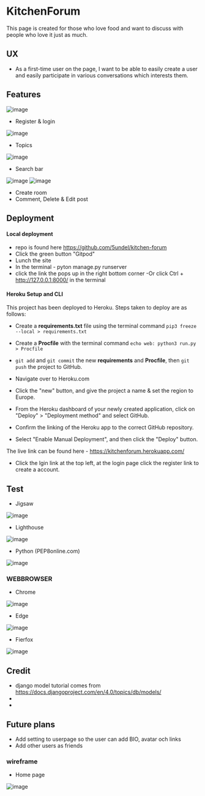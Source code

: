 # KitchenForum
This page is created for those who love food and want to discuss with people who love it just as much.

## UX
- As a first-time user on the page, I want to be able to easily create a user and easily participate in various conversations which interests them.


## Features

   ![image](image/logins.png)
   + Register & login

   ![image](image/reg.png)
   + Topics
   
![image](image/login.png)
   + Search bar

 ![image](image/rooms.png)
 ![image](image/room.png)
   + Create room
   + Comment, Delete & Edit post



## Deployment
  #### Local deployment
   - repo is found here https://github.com/5undel/kitchen-forum
   - Click the green button "Gitpod"
   - Lunch the site
   - In the terminal - pyton manage.py runserver
   -  click the link the pops up in the right bottom corner 
   -Or click Ctrl + http://127.0.0.1:8000/ in the terminal

  #### Heroku Setup and CLI

This project has been deployed to Heroku.
Steps taken to deploy are as follows:

- Create a **requirements.txt** file using the terminal command `pip3 freeze --local > requirements.txt`
- Create a **Procfile** with the terminal command `echo web: python3 run.py > Procfile`
- `git add` and `git commit` the new **requirements** and **Procfile**, then `git push` the project to GitHub.

- Navigate over to Heroku.com
- Click the "new" button, and give the project a name & set the region to Europe.
- From the Heroku dashboard of your newly created application, click on "Deploy" > "Deployment method" and select GitHub.
- Confirm the linking of the Heroku app to the correct GitHub repository.
- Select "Enable Manual Deployment", and then click the "Deploy" button.

The live link can be found here - https://kitchenforum.herokuapp.com/
 - Click the lgin link at the top left, at the login page click the register link to create a account.  


## Test
- Jigsaw

![image](image/jigsaw.kitchenforum.png)

- Lighthouse

![image](image/lighthouse.png)

- Python (PEP8online.com) 

![image](image/pep8.png)


### WEBBROWSER
- Chrome

![image](image/chrome.png)

- Edge

![image](image/edge.png)

- Fierfox

![image](image/fierfox.png)

## Credit
 - django model tutorial comes from https://docs.djangoproject.com/en/4.0/topics/db/models/
 -
 -


## Future plans
- Add setting to userpage so the user can add BIO, avatar och links
- Add other users as friends


### wireframe
 - Home page

  ![image](image/homepage.png)
